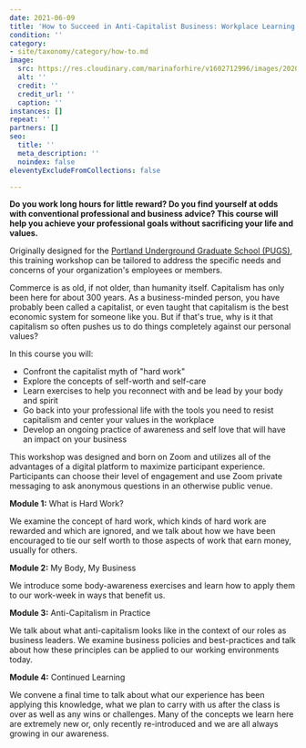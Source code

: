 ```yaml
---
date: 2021-06-09
title: 'How to Succeed in Anti-Capitalist Business: Workplace Learning Module'
condition: ''
category:
- site/taxonomy/category/how-to.md
image:
  src: https://res.cloudinary.com/marinaforhire/v1602712996/images/2020/10/marina-two-tone-wall_bomuwr.webp
  alt: ''
  credit: ''
  credit_url: ''
  caption: ''
instances: []
repeat: ''
partners: []
seo:
  title: ''
  meta_description: ''
  noindex: false
eleventyExcludeFromCollections: false

---
```

**Do you work long hours for little reward? Do you find yourself at odds with conventional professional and business advice? This course will help you achieve your professional goals without sacrificing your life and values.**

Originally designed for the [Portland Underground Graduate School (PUGS)](https://www.pugspdx.com/), this training workshop can be tailored to address the specific needs and concerns of your organization's employees or members.

Commerce is as old, if not older, than humanity itself. Capitalism has only been here for about 300 years. As a business-minded person, you have probably been called a capitalist, or even taught that capitalism is the best economic system for someone like you. But if that's true, why is it that capitalism so often pushes us to do things completely against our personal values?

In this course you will:

* Confront the capitalist myth of "hard work"
* Explore the concepts of self-worth and self-care
* Learn exercises to help you reconnect with and be lead by your body and spirit
* Go back into your professional life with the tools you need to resist capitalism and center your values in the workplace
* Develop an ongoing practice of awareness and self love that will have an impact on your business

This workshop was designed and born on Zoom and utilizes all of the advantages of a digital platform to maximize participant experience. Participants can choose their level of engagement and use Zoom private messaging to ask anonymous questions in an otherwise public venue.

**Module 1:** What is Hard Work?

We examine the concept of hard work, which kinds of hard work are rewarded and which are ignored, and we talk about how we have been encouraged to tie our self worth to those aspects of work that earn money, usually for others.

**Module 2:** My Body, My Business

We introduce some body-awareness exercises and learn how to apply them to our work-week in ways that benefit us.

**Module 3:** Anti-Capitalism in Practice

We talk about what anti-capitalism looks like in the context of our roles as business leaders. We examine business policies and best-practices and talk about how these principles can be applied to our working environments today.

**Module 4:** Continued Learning

We convene a final time to talk about what our experience has been applying this knowledge, what we plan to carry with us after the class is over as well as any wins or challenges. Many of the concepts we learn here are extremely new or, only recently re-introduced and we are all always growing in our awareness.
